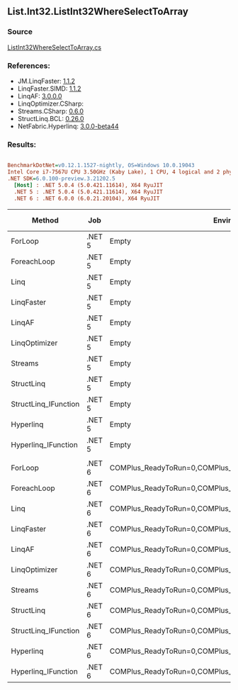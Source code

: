 ﻿## List.Int32.ListInt32WhereSelectToArray

### Source
[ListInt32WhereSelectToArray.cs](../LinqBenchmarks/List/Int32/ListInt32WhereSelectToArray.cs)

### References:
- JM.LinqFaster: [1.1.2](https://www.nuget.org/packages/JM.LinqFaster/1.1.2)
- LinqFaster.SIMD: [1.1.2](https://www.nuget.org/packages/LinqFaster.SIMD/1.0.3)
- LinqAF: [3.0.0.0](https://www.nuget.org/packages/LinqAF/3.0.0.0)
- LinqOptimizer.CSharp: [](https://www.nuget.org/packages/LinqOptimizer.CSharp/)
- Streams.CSharp: [0.6.0](https://www.nuget.org/packages/Streams.CSharp/0.6.0)
- StructLinq.BCL: [0.26.0](https://www.nuget.org/packages/StructLinq/0.26.0)
- NetFabric.Hyperlinq: [3.0.0-beta44](https://www.nuget.org/packages/NetFabric.Hyperlinq/3.0.0-beta44)

### Results:
``` ini

BenchmarkDotNet=v0.12.1.1527-nightly, OS=Windows 10.0.19043
Intel Core i7-7567U CPU 3.50GHz (Kaby Lake), 1 CPU, 4 logical and 2 physical cores
.NET SDK=6.0.100-preview.3.21202.5
  [Host] : .NET 5.0.4 (5.0.421.11614), X64 RyuJIT
  .NET 5 : .NET 5.0.4 (5.0.421.11614), X64 RyuJIT
  .NET 6 : .NET 6.0.0 (6.0.21.20104), X64 RyuJIT


```
|               Method |    Job |                                                   EnvironmentVariables |  Runtime | Count |        Mean |       Error |      StdDev |      Median |  Ratio | RatioSD |   Gen 0 | Gen 1 | Gen 2 | Allocated |
|--------------------- |------- |----------------------------------------------------------------------- |--------- |------ |------------:|------------:|------------:|------------:|-------:|--------:|--------:|------:|------:|----------:|
|              ForLoop | .NET 5 |                                                                  Empty | .NET 5.0 |   100 |    315.7 ns |     1.24 ns |     0.97 ns |    315.6 ns |   1.00 |    0.00 |  0.4244 |     - |     - |     888 B |
|          ForeachLoop | .NET 5 |                                                                  Empty | .NET 5.0 |   100 |    411.9 ns |     2.05 ns |     1.82 ns |    412.0 ns |   1.31 |    0.01 |  0.4244 |     - |     - |     888 B |
|                 Linq | .NET 5 |                                                                  Empty | .NET 5.0 |   100 |    592.2 ns |     2.29 ns |     2.14 ns |    592.0 ns |   1.87 |    0.01 |  0.4015 |     - |     - |     840 B |
|           LinqFaster | .NET 5 |                                                                  Empty | .NET 5.0 |   100 |    574.9 ns |     1.63 ns |     1.36 ns |    574.7 ns |   1.82 |    0.01 |  0.4244 |     - |     - |     888 B |
|               LinqAF | .NET 5 |                                                                  Empty | .NET 5.0 |   100 |  1,176.4 ns |     6.84 ns |     6.06 ns |  1,174.8 ns |   3.73 |    0.03 |  0.4082 |     - |     - |     856 B |
|        LinqOptimizer | .NET 5 |                                                                  Empty | .NET 5.0 |   100 | 60,614.4 ns | 1,722.36 ns | 4,996.88 ns | 57,265.8 ns | 201.53 |   14.82 | 15.3198 |     - |     - |  32,134 B |
|              Streams | .NET 5 |                                                                  Empty | .NET 5.0 |   100 |    963.4 ns |     3.41 ns |     3.19 ns |    964.8 ns |   3.05 |    0.01 |  0.6695 |     - |     - |   1,400 B |
|           StructLinq | .NET 5 |                                                                  Empty | .NET 5.0 |   100 |    504.9 ns |     6.55 ns |     6.13 ns |    502.5 ns |   1.60 |    0.02 |  0.1602 |     - |     - |     336 B |
| StructLinq_IFunction | .NET 5 |                                                                  Empty | .NET 5.0 |   100 |    311.4 ns |     1.20 ns |     1.12 ns |    311.1 ns |   0.99 |    0.01 |  0.1144 |     - |     - |     240 B |
|            Hyperlinq | .NET 5 |                                                                  Empty | .NET 5.0 |   100 |    568.1 ns |     2.27 ns |     2.13 ns |    568.9 ns |   1.80 |    0.01 |  0.1144 |     - |     - |     240 B |
|  Hyperlinq_IFunction | .NET 5 |                                                                  Empty | .NET 5.0 |   100 |    362.0 ns |     7.17 ns |     9.33 ns |    368.1 ns |   1.12 |    0.03 |  0.1144 |     - |     - |     240 B |
|                      |        |                                                                        |          |       |             |             |             |             |        |         |         |       |       |           |
|              ForLoop | .NET 6 | COMPlus_ReadyToRun=0,COMPlus_TC_QuickJitForLoops=1,COMPlus_TieredPGO=1 | .NET 6.0 |   100 |    296.3 ns |     1.78 ns |     1.57 ns |    297.0 ns |   1.00 |    0.00 |  0.4244 |     - |     - |     888 B |
|          ForeachLoop | .NET 6 | COMPlus_ReadyToRun=0,COMPlus_TC_QuickJitForLoops=1,COMPlus_TieredPGO=1 | .NET 6.0 |   100 |    269.1 ns |     1.05 ns |     0.93 ns |    269.1 ns |   0.91 |    0.01 |  0.4244 |     - |     - |     888 B |
|                 Linq | .NET 6 | COMPlus_ReadyToRun=0,COMPlus_TC_QuickJitForLoops=1,COMPlus_TieredPGO=1 | .NET 6.0 |   100 |    555.5 ns |     2.33 ns |     2.06 ns |    555.6 ns |   1.87 |    0.01 |  0.4015 |     - |     - |     840 B |
|           LinqFaster | .NET 6 | COMPlus_ReadyToRun=0,COMPlus_TC_QuickJitForLoops=1,COMPlus_TieredPGO=1 | .NET 6.0 |   100 |    478.3 ns |     9.57 ns |    21.41 ns |    470.6 ns |   1.68 |    0.06 |  0.4244 |     - |     - |     888 B |
|               LinqAF | .NET 6 | COMPlus_ReadyToRun=0,COMPlus_TC_QuickJitForLoops=1,COMPlus_TieredPGO=1 | .NET 6.0 |   100 |  1,050.5 ns |    18.91 ns |    25.25 ns |  1,040.7 ns |   3.58 |    0.10 |  0.4082 |     - |     - |     856 B |
|        LinqOptimizer | .NET 6 | COMPlus_ReadyToRun=0,COMPlus_TC_QuickJitForLoops=1,COMPlus_TieredPGO=1 | .NET 6.0 |   100 | 50,533.9 ns |   356.31 ns |   297.54 ns | 50,513.6 ns | 170.58 |    1.22 | 15.1367 |     - |     - |  31,684 B |
|              Streams | .NET 6 | COMPlus_ReadyToRun=0,COMPlus_TC_QuickJitForLoops=1,COMPlus_TieredPGO=1 | .NET 6.0 |   100 |    980.2 ns |     4.14 ns |     3.46 ns |    979.8 ns |   3.31 |    0.02 |  0.6695 |     - |     - |   1,400 B |
|           StructLinq | .NET 6 | COMPlus_ReadyToRun=0,COMPlus_TC_QuickJitForLoops=1,COMPlus_TieredPGO=1 | .NET 6.0 |   100 |    531.1 ns |     2.27 ns |     2.12 ns |    530.6 ns |   1.79 |    0.01 |  0.1602 |     - |     - |     336 B |
| StructLinq_IFunction | .NET 6 | COMPlus_ReadyToRun=0,COMPlus_TC_QuickJitForLoops=1,COMPlus_TieredPGO=1 | .NET 6.0 |   100 |    353.9 ns |     1.50 ns |     1.40 ns |    353.8 ns |   1.19 |    0.01 |  0.1144 |     - |     - |     240 B |
|            Hyperlinq | .NET 6 | COMPlus_ReadyToRun=0,COMPlus_TC_QuickJitForLoops=1,COMPlus_TieredPGO=1 | .NET 6.0 |   100 |    554.9 ns |     1.74 ns |     1.63 ns |    554.9 ns |   1.87 |    0.01 |  0.1144 |     - |     - |     240 B |
|  Hyperlinq_IFunction | .NET 6 | COMPlus_ReadyToRun=0,COMPlus_TC_QuickJitForLoops=1,COMPlus_TieredPGO=1 | .NET 6.0 |   100 |    324.9 ns |     0.78 ns |     0.69 ns |    324.9 ns |   1.10 |    0.01 |  0.1144 |     - |     - |     240 B |
